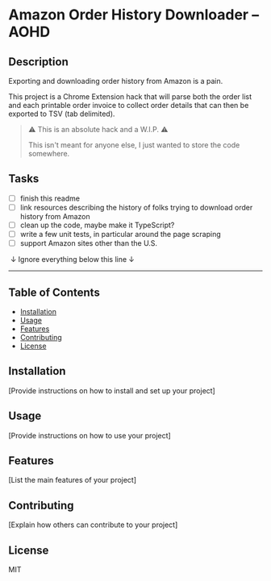 # Amazon Order History Downloader – AOHD

## Description

Exporting and downloading order history from Amazon is a pain.

This project is a Chrome Extension hack that will parse both the order list
and each printable order invoice to collect order details that can then be
exported to TSV (tab delimited).

> :warning: This is an absolute hack and a W.I.P. :warning:
> 
> This isn't meant for anyone else, I just wanted to store the code somewhere.

## Tasks

- [ ] finish this readme
- [ ] link resources describing the history of folks trying to download order history from Amazon
- [ ] clean up the code, maybe make it TypeScript?
- [ ] write a few unit tests, in particular around the page scraping
- [ ] support Amazon sites other than the U.S.

 ↓ Ignore everything below this line ↓

----

## Table of Contents

- [Installation](#installation)
- [Usage](#usage)
- [Features](#features)
- [Contributing](#contributing)
- [License](#license)

## Installation

[Provide instructions on how to install and set up your project]

## Usage

[Provide instructions on how to use your project]

## Features

[List the main features of your project]

## Contributing

[Explain how others can contribute to your project]

## License

MIT

